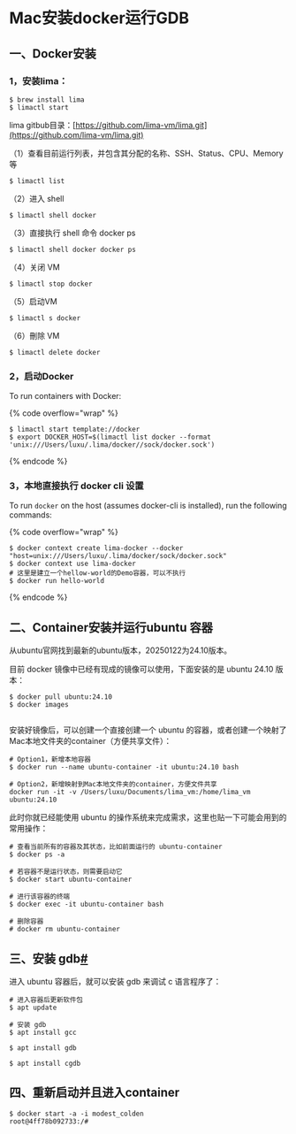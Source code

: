 # Mac安装docker运行GDB

## 一、Docker安装

### 1，安装lima：

```
$ brew install lima 
$ limactl start
```

lima gitbub目录：[https://github.com/lima-vm/lima.git](https://github.com/lima-vm/lima.git)

（1）查看目前运行列表，并包含其分配的名称、SSH、Status、CPU、Memory 等

```
$ limactl list
```

（2）进入 shell

```
$ limactl shell docker
```

（3）直接执行 shell 命令 docker ps

```
$ limactl shell docker docker ps
```

（4）关闭 VM

```
$ limactl stop docker
```

（5）启动VM

```
$ limactl s docker
```

（6）刪除 VM

```
$ limactl delete docker
```

### 2，启动Docker

To run containers with Docker:

{% code overflow="wrap" %}
```
$ limactl start template://docker
$ export DOCKER_HOST=$(limactl list docker --format 'unix:///Users/luxu/.lima/docker//sock/docker.sock')
```
{% endcode %}

### 3，本地直接执行 docker cli 设置

To run `docker` on the host (assumes docker-cli is installed), run the following commands:

{% code overflow="wrap" %}
```
$ docker context create lima-docker --docker "host=unix:///Users/luxu/.lima/docker/sock/docker.sock"
$ docker context use lima-docker
# 这里是建立一个hellow-world的Demo容器，可以不执行
$ docker run hello-world
```
{% endcode %}

## 二、Container安装并运行ubuntu 容器

从ubuntu官网找到最新的ubuntu版本，20250122为24.10版本。

目前 docker 镜像中已经有现成的镜像可以使用，下面安装的是 ubuntu 24.10 版本：

```
$ docker pull ubuntu:24.10
$ docker images 
```

<figure><img src="https://catwithtudou-5134.xlog.app/_next/image?url=https%3A%2F%2Fimg.zhengyua.cn%2Fblog%2F202402282342158.png&#x26;w=3840&#x26;q=75" alt=""><figcaption></figcaption></figure>

安装好镜像后，可以创建一个直接创建一个 ubuntu 的容器，或者创建一个映射了Mac本地文件夹的container（方便共享文件）：

```
# Option1，新增本地容器
$ docker run --name ubuntu-container -it ubuntu:24.10 bash

# Option2，新增映射到Mac本地文件夹的container，方便文件共享
docker run -it -v /Users/luxu/Documents/lima_vm:/home/lima_vm ubuntu:24.10
```

此时你就已经能使用 ubuntu 的操作系统来完成需求，这里也贴一下可能会用到的常用操作：

```
# 查看当前所有的容器及其状态，比如前面运行的 ubuntu-container
$ docker ps -a

# 若容器不是运行状态，则需要启动它
$ docker start ubuntu-container

# 进行该容器的终端
$ docker exec -it ubuntu-container bash

# 删除容器
# docker rm ubuntu-container
```

## 三、安装 gdb[#](https://catwithtudou-5134.xlog.app/Mac-da-jian-DockerUbuntu-huan-jing-zhi-chi-GDB?locale=zh#user-content-34-%E5%AE%89%E8%A3%85-gdb) <a href="#usercontent34-an-zhuang-gdb" id="usercontent34-an-zhuang-gdb"></a>

进入 ubuntu 容器后，就可以安装 gdb 来调试 c 语言程序了：

```
# 进入容器后更新软件包
$ apt update

# 安装 gdb
$ apt install gcc

$ apt install gdb

$ apt install cgdb
```

## 四、重新启动并且进入container

```
$ docker start -a -i modest_colden
root@4ff78b092733:/# 
```
